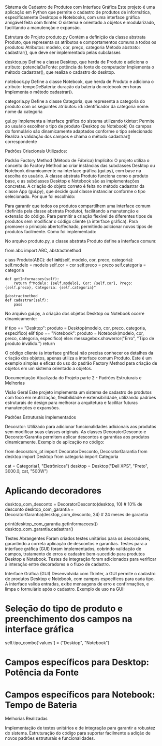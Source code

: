 Sistema de Cadastro de Produtos com Interface Gráfica
Este projeto é uma aplicação em Python que permite o cadastro de produtos de informática, 
especificamente Desktops e Notebooks, com uma interface gráfica amigável feita com tkinter.
O sistema é orientado a objetos e modularizado, facilitando a manutenção e expansão.

Estrutura do Projeto
produto.py
Contém a definição da classe abstrata Produto, que representa os atributos e comportamentos comuns a todos os produtos:
Atributos: modelo, cor, preço, categoria
Método abstrato: cadastrar(), que deve ser implementado pelas subclasses

desktop.py
Define a classe Desktop, que herda de Produto e adiciona o atributo:
potenciaDaFonte: potência da fonte do computador
Implementa o método cadastrar(), que realiza o cadastro do desktop.

notebook.py
Define a classe Notebook, que herda de Produto e adiciona o atributo:
tempoDeBateria: duração da bateria do notebook em horas
Implementa o método cadastrar().

categoria.py
Define a classe Categoria, que representa a categoria do produto com os seguintes atributos:
id: identificador da categoria
nome: nome da categoria

gui.py
Implementa a interface gráfica do sistema utilizando tkinter:
Permite ao usuário escolher o tipo de produto (Desktop ou Notebook)
Os campos do formulário são dinamicamente adaptados conforme o tipo selecionado
Realiza a validação dos campos e chama o método cadastrar() correspondente


Padrões Criacionais Utilizados:

Padrão Factory Method (Método de Fábrica) Implícito:
O projeto utiliza o conceito do Factory Method ao criar instâncias das subclasses Desktop ou Notebook dinamicamente na interface gráfica (gui.py), com base na escolha do usuário.
A classe abstrata Produto funciona como o produto base, e as subclasses Desktop e Notebook são as implementações concretas.
A criação do objeto correto é feita no método cadastrar da classe App (gui.py), que decide qual classe instanciar conforme o tipo selecionado.
Por que foi escolhido:

Para garantir que todos os produtos compartilhem uma interface comum (definida pela classe abstrata Produto), facilitando a manutenção e extensão do código.
Para permitir a criação flexível de diferentes tipos de produtos sem modificar o código cliente (a interface gráfica).
Para promover o princípio aberto/fechado, permitindo adicionar novos tipos de produtos facilmente.
Como foi implementado:

No arquivo produto.py, a classe abstrata Produto define a interface comum:

from abc import ABC, abstractmethod

class Produto(ABC):
    def __init__(self, modelo, cor, preco, categoria):
        self.modelo = modelo
        self.cor = cor
        self.preco = preco
        self.categoria = categoria

    def getInformacoes(self):
        return f"Modelo: {self.modelo}, Cor: {self.cor}, Preço: {self.preco}, Categoria: {self.categoria}"

    @abstractmethod
    def cadastrar(self):
        pass
No arquivo gui.py, a criação dos objetos Desktop ou Notebook ocorre dinamicamente:

  if tipo == "Desktop":
      produto = Desktop(modelo, cor, preco, categoria, especifico)
  elif tipo == "Notebook":
      produto = Notebook(modelo, cor, preco, categoria, especifico)
  else:
      messagebox.showerror("Erro", "Tipo de produto inválido.")
      return

O código cliente (a interface gráfica) não precisa conhecer os detalhes da criação dos objetos, apenas utiliza a interface comum Produto.
Este é um exemplo simples e eficaz do uso do padrão Factory Method para criação de objetos em um sistema orientado a objetos.


Documentação Atualizada do Projeto parte 2 - Padrões Estruturais e Melhorias

Visão Geral
Este projeto implementa um sistema de cadastro de produtos com foco em reutilização, flexibilidade e extensibilidade, utilizando padrões estruturais de design para melhorar a arquitetura e facilitar futuras manutenções e expansões.

Padrões Estruturais Implementados

Decorator:
Utilizado para adicionar funcionalidades adicionais aos produtos sem modificar suas classes originais.
As classes DecoratorDesconto e DecoratorGarantia permitem aplicar descontos e garantias aos produtos dinamicamente.
Exemplo de aplicação no código:

from decorators_pt import DecoratorDesconto, DecoratorGarantia
from desktop import Desktop
from categoria import Categoria

cat = Categoria(1, "Eletrônicos")
desktop = Desktop("Dell XPS", "Preto", 3000.0, cat, "500W")

# Aplicando decoradores
desktop_com_desconto = DecoratorDesconto(desktop, 10)  # 10% de desconto
desktop_com_garantia = DecoratorGarantia(desktop_com_desconto, 24)  # 24 meses de garantia

print(desktop_com_garantia.getInformacoes())
desktop_com_garantia.cadastrar()

Testes Abrangentes
Foram criados testes unitários para os decoradores, garantindo a correta aplicação de descontos e garantias.
Testes para a interface gráfica (GUI) foram implementados, cobrindo validação de campos, tratamento de erros e cadastro bem-sucedido para produtos Desktop e Notebook.
Testes de integração foram adicionados para verificar a interação entre decoradores e o fluxo de cadastro.

Interface Gráfica (GUI)
Desenvolvida com Tkinter, a GUI permite o cadastro de produtos Desktop e Notebook, com campos específicos para cada tipo.
A interface valida entradas, exibe mensagens de erro e confirmações, e limpa o formulário após o cadastro.
Exemplo de uso na GUI:
# Seleção do tipo de produto e preenchimento dos campos na interface gráfica
self.tipo_combo['values'] = ("Desktop", "Notebook")
# Campos específicos para Desktop: Potência da Fonte
# Campos específicos para Notebook: Tempo de Bateria

Melhorias Realizadas

Implementação de testes unitários e de integração para garantir a robustez do sistema.
Estruturação do código para suportar facilmente a adição de novos padrões estruturais e funcionalidades.





